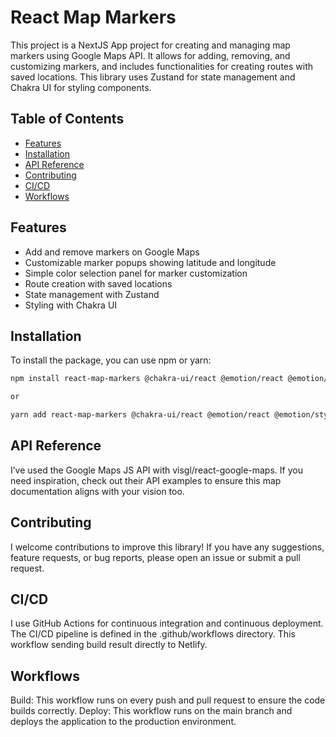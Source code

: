 # React Map Markers

This project is a NextJS App project for creating and managing map markers using Google Maps API. It allows for adding, removing, and customizing markers, and includes functionalities for creating routes with saved locations. This library uses Zustand for state management and Chakra UI for styling components.

## Table of Contents

- [Features](#features)
- [Installation](#installation)
- [API Reference](#api-reference)
- [Contributing](#contributing)
- [CI/CD](#cicd)
- [Workflows](#workflows)
  
## Features

- Add and remove markers on Google Maps
- Customizable marker popups showing latitude and longitude
- Simple color selection panel for marker customization
- Route creation with saved locations
- State management with Zustand
- Styling with Chakra UI

## Installation

To install the package, you can use npm or yarn:

```bash
npm install react-map-markers @chakra-ui/react @emotion/react @emotion/styled framer-motion

or

yarn add react-map-markers @chakra-ui/react @emotion/react @emotion/styled framer-motion
```

## API Reference
I’ve used the Google Maps JS API with visgl/react-google-maps. If you need inspiration, check out their API examples to ensure this map documentation aligns with your vision too.

## Contributing
I welcome contributions to improve this library! If you have any suggestions, feature requests, or bug reports, please open an issue or submit a pull request. 

## CI/CD
I use GitHub Actions for continuous integration and continuous deployment. The CI/CD pipeline is defined in the .github/workflows directory. This workflow sending build result directly to Netlify.

## Workflows
Build: This workflow runs on every push and pull request to ensure the code builds correctly.
Deploy: This workflow runs on the main branch and deploys the application to the production environment.
